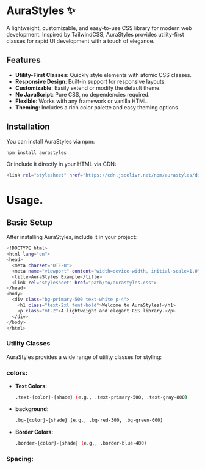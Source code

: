 # AuraStyles ✨

A lightweight, customizable, and easy-to-use CSS library for modern web development. Inspired by TailwindCSS, AuraStyles provides utility-first classes for rapid UI development with a touch of elegance.

## Features

- **Utility-First Classes**: Quickly style elements with atomic CSS classes.
- **Responsive Design**: Built-in support for responsive layouts.
- **Customizable**: Easily extend or modify the default theme.
- **No JavaScript**: Pure CSS, no dependencies required.
- **Flexible**: Works with any framework or vanilla HTML.
- **Theming**: Includes a rich color palette and easy theming options.

## Installation

You can install AuraStyles via npm:

```bash
npm install aurastyles
```
Or include it directly in your HTML via CDN:
```bash
<link rel="stylesheet" href="https://cdn.jsdelivr.net/npm/aurastyles/dist/aurastyles.min.css">
```
# Usage.

## Basic Setup


After installing AuraStyles, include it in your project:

```bash
<!DOCTYPE html>
<html lang="en">
<head>
  <meta charset="UTF-8">
  <meta name="viewport" content="width=device-width, initial-scale=1.0">
  <title>AuraStyles Example</title>
  <link rel="stylesheet" href="path/to/aurastyles.css">
</head>
<body>
  <div class="bg-primary-500 text-white p-4">
    <h1 class="text-2xl font-bold">Welcome to AuraStyles!</h1>
    <p class="mt-2">A lightweight and elegant CSS library.</p>
  </div>
</body>
</html>
```
### Utility Classes
AuraStyles provides a wide range of utility classes for styling:
### colors:
- **Text Colors:**
  ```bash
  .text-{color}-{shade} (e.g., .text-primary-500, .text-gray-800)
  ```
- **background:**
  ```bash
  .bg-{color}-{shade} (e.g., .bg-red-300, .bg-green-600)
  ```
- **Border Colors:**
  ```bash
  .border-{color}-{shade} (e.g., .border-blue-400)
  ```
### Spacing:  
  
